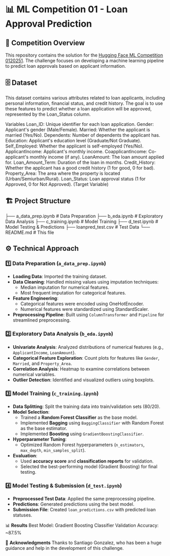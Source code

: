 # 📊 ML Competition 01 - Loan Approval Prediction
## 🚀 Competition Overview

This repository contains the solution for the [Hugging Face ML Competition 0120251](https://huggingface.co/spaces/MLEAFIT/MLCompetition0120251). The challenge focuses on developing a machine learning pipeline to predict loan approvals based on applicant information.

## 🗄️ Dataset

This dataset contains various attributes related to loan applicants, including personal information, financial status, and credit history. The goal is to use these features to predict whether a loan application will be approved, represented by the Loan_Status column.

Variables
Loan_ID: Unique identifier for each loan application.
Gender: Applicant's gender (Male/Female).
Married: Whether the applicant is married (Yes/No).
Dependents: Number of dependents the applicant has.
Education: Applicant's education level (Graduate/Not Graduate).
Self_Employed: Whether the applicant is self-employed (Yes/No).
ApplicantIncome: Applicant's monthly income.
CoapplicantIncome: Co-applicant's monthly income (if any).
LoanAmount: The loan amount applied for.
Loan_Amount_Term: Duration of the loan in months.
Credit_History: Whether the applicant has a good credit history (1 for good, 0 for bad).
Property_Area: The area where the property is located (Urban/Semiurban/Rural).
Loan_Status: Loan approval status (1 for Approved, 0 for Not Approved). (Target Variable)


## 🏗 Project Structure

├── a_data_prep.ipynb # Data Preparation
├── b_eda.ipynb # Exploratory Data Analysis
├── c_training.ipynb # Model Training
├── d_test.ipynb # Model Testing & Predictions
├── loanpred_test.csv # Test Data 
└── README.md # This file

## ⚙️ Technical Approach

### 1️⃣ **Data Preparation (`a_data_prep.ipynb`)**
- **Loading Data**: Imported the training dataset.
- **Data Cleaning**: Handled missing values using imputation techniques:
  - Median imputation for numerical features.
  - Most frequent imputation for categorical features.
- **Feature Engineering**:
  - Categorical features were encoded using OneHotEncoder.
  - Numerical features were standardized using StandardScaler.
- **Preprocessing Pipeline**: Built using `ColumnTransformer` and `Pipeline` for streamlined preprocessing.

### 2️⃣ **Exploratory Data Analysis (`b_eda.ipynb`)**
- **Univariate Analysis**: Analyzed distributions of numerical features (e.g., `ApplicantIncome`, `LoanAmount`).
- **Categorical Feature Exploration**: Count plots for features like `Gender`, `Married`, and `Property_Area`.
- **Correlation Analysis**: Heatmap to examine correlations between numerical variables.
- **Outlier Detection**: Identified and visualized outliers using boxplots.

### 3️⃣ **Model Training (`c_training.ipynb`)**
- **Data Splitting**: Split the training data into train/validation sets (80/20).
- **Model Selection**:
  - Trained a **Random Forest Classifier** as the base model.
  - Implemented **Bagging** using `BaggingClassifier` with Random Forest as the base estimator.
  - Implemented **Boosting** using `GradientBoostingClassifier`.
- **Hyperparameter Tuning**:
  - Optimized Random Forest hyperparameters (`n_estimators`, `max_depth`, `min_samples_split`).
- **Evaluation**:
  - Used **accuracy score** and **classification reports** for validation.
  - Selected the best-performing model (Gradient Boosting) for final testing.

### 4️⃣ **Model Testing & Submission (`d_test.ipynb`)**
- **Preprocessed Test Data**: Applied the same preprocessing pipeline.
- **Predictions**: Generated predictions using the best model.
- **Submission File**: Created `loan_predictions.csv` with predicted loan statuses.

📊 **Results**
Best Model: Gradient Boosting Classifier
Validation Accuracy: ~87.5%

🙌 **Acknowledgments**
Thanks to Santiago Gonzalez, who has been a huge guidance and help in the development of this challenge.

